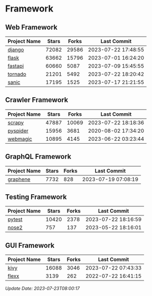 # Framework

## Web Framework
| Project Name | Stars | Forks | Last Commit |
| ------------ | ----- | ----- | ----------- |
| [django](https://github.com/django/django) | 72082 | 29586 | 2023-07-22 17:48:55 |
| [flask](https://github.com/pallets/flask) | 63662 | 15796 | 2023-07-01 16:24:20 |
| [fastapi](https://github.com/tiangolo/fastapi) | 60660 | 5087 | 2023-07-09 15:45:55 |
| [tornado](https://github.com/tornadoweb/tornado) | 21201 | 5492 | 2023-07-22 18:20:42 |
| [sanic](https://github.com/sanic-org/sanic) | 17195 | 1525 | 2023-07-17 21:21:55 |

## Crawler Framework
| Project Name | Stars | Forks | Last Commit |
| ------------ | ----- | ----- | ----------- |
| [scrapy](https://github.com/scrapy/scrapy) | 47887 | 10069 | 2023-07-22 18:18:36 |
| [pyspider](https://github.com/binux/pyspider) | 15956 | 3681 | 2020-08-02 17:34:20 |
| [webmagic](https://github.com/code4craft/webmagic) | 10895 | 4145 | 2023-06-22 03:23:44 |

## GraphQL Framework
| Project Name | Stars | Forks | Last Commit |
| ------------ | ----- | ----- | ----------- |
| [graphene](https://github.com/graphql-python/graphene) | 7732 | 828 | 2023-07-19 07:08:19 |

## Testing Framework
| Project Name | Stars | Forks | Last Commit |
| ------------ | ----- | ----- | ----------- |
| [pytest](https://github.com/pytest-dev/pytest) | 10420 | 2378 | 2023-07-22 18:16:59 |
| [nose2](https://github.com/nose-devs/nose2) | 757 | 137 | 2023-05-22 18:16:01 |

## GUI Framework
| Project Name | Stars | Forks | Last Commit |
| ------------ | ----- | ----- | ----------- |
| [kivy](https://github.com/kivy/kivy) | 16088 | 3046 | 2023-07-22 07:43:33 |
| [flexx](https://github.com/flexxui/flexx) | 3139 | 262 | 2022-07-22 16:41:15 |

*Update Date: 2023-07-23T08:00:17*